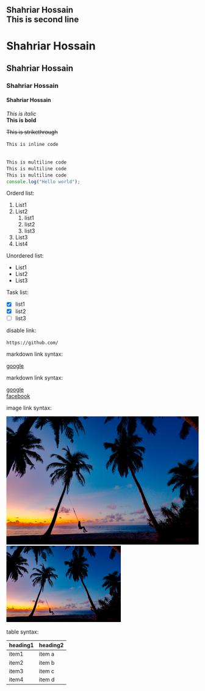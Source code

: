 <!--Markdown Tutorial-->
Shahriar Hossain<br/>
This is second line
---

# Shahriar Hossain
## Shahriar Hossain
### Shahriar Hossain
#### Shahriar Hossain

_This is italic_  
__This is bold__  

~~This is strikethrough~~  

`This is inline code`

```Javascript

This is multiline code
This is multiline code
This is multiline code
console.log("Hello world");
```  

Orderd list:  

1. List1
2. List2
    1. list1
    2. list2
    3. list3
3. List3
4. List4

Unordered list:  

* List1
* List2
* List3  

Task list:  

- [x] list1
- [X] list2
- [ ] list3  

disable link: 

`https://github.com/`  

markdown link syntax:  

[google](https://www.google.com/)  

markdown link syntax:  

[google][googlelink]  
[facebook][facebooklink]  

<!-- all link is here -->

[googlelink]: http://www.google.com  
[facebooklink]: http://www.facebook.com  

image link syntax:  

![nature](./pic.jpg)  
<img src='./pic.jpg' height='200' title='nature'/>  

table syntax:  

|heading1|heading2|
|---     |---     |
|item1|item a|
|item2|item b|
|item3|item c|
|item4|item d|